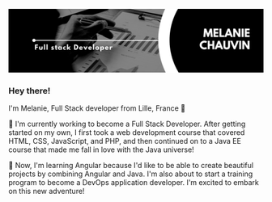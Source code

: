 ![Cover](media/Banner.png)


### Hey there! 


I'm Melanie, Full Stack developer from Lille, France 📍

🔭 I'm currently working to become a Full Stack Developer. After getting started on my own, I first took a web development course that covered HTML, CSS, JavaScript, and PHP, and then continued on to a Java EE course that made me fall in love with the Java universe!

🌱 Now, I'm learning Angular because I'd like to be able to create beautiful projects by combining Angular and Java. I'm also about to start a training program to become a DevOps application developer. I'm excited to embark on this new adventure!

<!--

**Melcn/Melcn** is a ✨ _special_ ✨ repository because its `README.md` (this file) appears on your GitHub profile.👋

Here are some ideas to get you started:

- 🔭 I’m currently working on ...
- 🌱 I’m currently learning ...
- 👯 I’m looking to collaborate on ...
- 🤔 I’m looking for help with ...
- 💬 Ask me about ...
- 📫 How to reach me: ...
- 😄 Pronouns: ...
- ⚡ Fun fact: ...
-->
